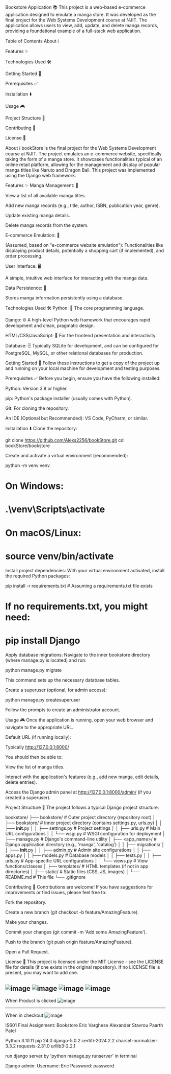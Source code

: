 Bookstore Application 📚
This project is a web-based e-commerce application designed to emulate a manga store. It was developed as the final project for the Web Systems Development course at NJIT. The application allows users to view, add, update, and delete manga records, providing a foundational example of a full-stack web application.

Table of Contents
About ℹ️

Features ✨

Technologies Used 🛠️

Getting Started 🚀

Prerequisites ✅

Installation ⬇️

Usage 🎮

Project Structure 📂

Contributing 🤝

License 📄

About ℹ️
bookStore is the final project for the Web Systems Development course at NJIT. The project emulates an e-commerce website, specifically taking the form of a manga store. It showcases functionalities typical of an online retail platform, allowing for the management and display of popular manga titles like Naruto and Dragon Ball. This project was implemented using the Django web framework.

Features ✨
Manga Management: 📖

View a list of all available manga titles.

Add new manga records (e.g., title, author, ISBN, publication year, genre).

Update existing manga details.

Delete manga records from the system.

E-commerce Emulation: 🛒

(Assumed, based on "e-commerce website emulation"): Functionalities like displaying product details, potentially a shopping cart (if implemented), and order processing.

User Interface: 🖥️

A simple, intuitive web interface for interacting with the manga data.

Data Persistence: 💾

Stores manga information persistently using a database.

Technologies Used 🛠️
Python: 🐍 The core programming language.

Django: 🌐 A high-level Python web framework that encourages rapid development and clean, pragmatic design.

HTML/CSS/JavaScript: 🎨 For the frontend presentation and interactivity.

Database: 🗄️ Typically SQLite for development, and can be configured for PostgreSQL, MySQL, or other relational databases for production.

Getting Started 🚀
Follow these instructions to get a copy of the project up and running on your local machine for development and testing purposes.

Prerequisites ✅
Before you begin, ensure you have the following installed:

Python: Version 3.8 or higher.

pip: Python's package installer (usually comes with Python).

Git: For cloning the repository.

An IDE (Optional but Recommended): VS Code, PyCharm, or similar.

Installation ⬇️
Clone the repository:

git clone https://github.com/Alexs2256/bookStore.git
cd bookStore/bookstore

Create and activate a virtual environment (recommended):

python -m venv venv
# On Windows:
# .\venv\Scripts\activate
# On macOS/Linux:
# source venv/bin/activate

Install project dependencies:
With your virtual environment activated, install the required Python packages:

pip install -r requirements.txt # Assuming a requirements.txt file exists
# If no requirements.txt, you might need:
# pip install Django

Apply database migrations:
Navigate to the inner bookstore directory (where manage.py is located) and run:

python manage.py migrate

This command sets up the necessary database tables.

Create a superuser (optional, for admin access):

python manage.py createsuperuser

Follow the prompts to create an administrator account.

Usage 🎮
Once the application is running, open your web browser and navigate to the appropriate URL.

Default URL (if running locally):

Typically http://127.0.0.1:8000/

You should then be able to:

View the list of manga titles.

Interact with the application's features (e.g., add new manga, edit details, delete entries).

Access the Django admin panel at http://127.0.0.1:8000/admin/ (if you created a superuser).

Project Structure 📂
The project follows a typical Django project structure:

bookstore/
├── bookstore/              # Outer project directory (repository root)
│   ├── bookstore/          # Inner project directory (contains settings.py, urls.py)
│   │   ├── __init__.py
│   │   ├── settings.py     # Project settings
│   │   ├── urls.py         # Main URL configurations
│   │   └── wsgi.py         # WSGI configuration for deployment
│   ├── manage.py           # Django's command-line utility
│   ├── <app_name>/         # Django application directory (e.g., 'manga', 'catalog')
│   │   ├── migrations/
│   │   ├── __init__.py
│   │   ├── admin.py        # Admin site configurations
│   │   ├── apps.py
│   │   ├── models.py       # Database models
│   │   ├── tests.py
│   │   ├── urls.py         # App-specific URL configurations
│   │   └── views.py        # View functions/classes
│   ├── templates/          # HTML templates (if not in app directories)
│   ├── static/             # Static files (CSS, JS, images)
│   └── README.md           # This file
└── .gitignore

Contributing 🤝
Contributions are welcome! If you have suggestions for improvements or find issues, please feel free to:

Fork the repository.

Create a new branch (git checkout -b feature/AmazingFeature).

Make your changes.

Commit your changes (git commit -m 'Add some AmazingFeature').

Push to the branch (git push origin feature/AmazingFeature).

Open a Pull Request.

License 📄
This project is licensed under the MIT License - see the LICENSE file for details (if one exists in the original repository). If no LICENSE file is present, you may want to add one.

![image](https://github.com/user-attachments/assets/61ba320f-1709-4fe5-8c9f-cfd15b0b6cc6)
![image](https://github.com/user-attachments/assets/b1783c6d-426d-4260-af94-51a7c8238383)
![image](https://github.com/user-attachments/assets/3bb799dc-774d-4982-be86-8265cf883aed)
![image](https://github.com/user-attachments/assets/f5eedd1e-6ae6-4cac-a2ac-2d7a7e5971bd)
-----------------------------------------------------------------------------------------
When Product is clicked
![image](https://github.com/user-attachments/assets/7019db51-8794-4cfc-b488-b30ff782bd3e)

-----------------------------------------------------------------------------------------
When in checkout
![image](https://github.com/user-attachments/assets/e4ac704b-08c3-4734-bd4f-30dec0736535)

IS601 Final Assignment: Bookstore
Eric Varghese
Alexander Stavrou
Paarth Patel

Python 3.10.11
pip 24.0
django-5.0.2
certifi-2024.2.2 
charset-normalizer-3.3.2 
requests-2.31.0 
urllib3-2.2.1

run django server by 'python manage.py runserver' in terminal

Django admin:
Username: Eric
Password: password
